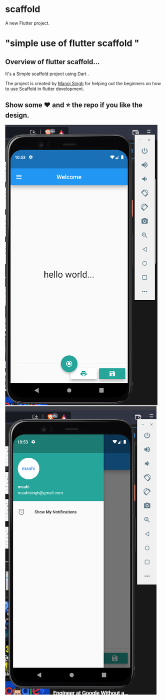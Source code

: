 # scaffold

A new Flutter project.
# "simple use of flutter scaffold "

## Overview of flutter scaffold...

It's a  Simple scaffold project using Dart .

The project is created by [Manoj Singh](https://www.linkedin.com/in/manojbishtt/) for helping out the beginners on how to use Scaffold in flutter development.

## Show some :heart: and :star: the repo if you like the design.

![Sacffold](https://github.com/MaahiSinghGit/flutter_Scaffold/blob/master/Screenshot%20(129).png)
![Scaffold](https://github.com/MaahiSinghGit/flutter_Scaffold/blob/master/Screenshot%20(130).png)
